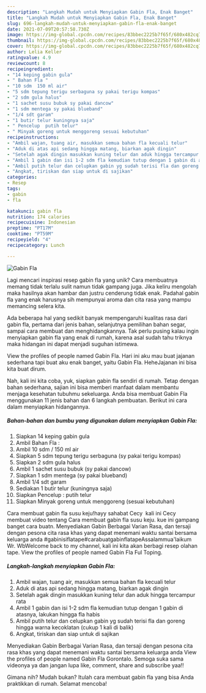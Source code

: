 ```yaml
---
description: "Langkah Mudah untuk Menyiapkan Gabin Fla, Enak Banget"
title: "Langkah Mudah untuk Menyiapkan Gabin Fla, Enak Banget"
slug: 696-langkah-mudah-untuk-menyiapkan-gabin-fla-enak-banget
date: 2021-07-09T20:57:58.730Z
image: https://img-global.cpcdn.com/recipes/83bbec2225b7f65f/680x482cq70/gabin-fla-foto-resep-utama.jpg
thumbnail: https://img-global.cpcdn.com/recipes/83bbec2225b7f65f/680x482cq70/gabin-fla-foto-resep-utama.jpg
cover: https://img-global.cpcdn.com/recipes/83bbec2225b7f65f/680x482cq70/gabin-fla-foto-resep-utama.jpg
author: Lelia Keller
ratingvalue: 4.9
reviewcount: 8
recipeingredient:
- "14 keping gabin gula"
- " Bahan Fla "
- "10 sdm  150 ml air"
- "5 sdm tepung terigu serbaguna sy pakai terigu kompas"
- "2 sdm gula halus"
- "1 sachet susu bubuk sy pakai dancow"
- "1 sdm mentega sy pakai blueband"
- "1/4 sdt garam"
- "1 butir telur kuningnya saja"
- " Pencelup  putih telur"
- " Minyak goreng untuk menggoreng sesuai kebutuhan"
recipeinstructions:
- "Ambil wajan, tuang air, masukkan semua bahan fla kecuali telur"
- "Aduk di atas api sedang hingga matang, biarkan agak dingin"
- "Setelah agak dingin masukkan kuning telur dan aduk hingga tercampur rata"
- "Ambil 1 gabin dan isi 1-2 sdm fla kemudian tutup dengan 1 gabin di atasnya, lakukan hingga fla habis"
- "Ambil putih telur dan celupkan gabin yg sudah terisi fla dan goreng hingga warna kecoklatan (cukup 1 kali di balik)"
- "Angkat, tiriskan dan siap untuk di sajikan"
categories:
- Resep
tags:
- gabin
- fla

katakunci: gabin fla 
nutrition: 174 calories
recipecuisine: Indonesian
preptime: "PT17M"
cooktime: "PT59M"
recipeyield: "4"
recipecategory: Lunch

---
```



![Gabin Fla](https://img-global.cpcdn.com/recipes/83bbec2225b7f65f/680x482cq70/gabin-fla-foto-resep-utama.jpg)

Lagi mencari inspirasi resep gabin fla yang unik? Cara membuatnya memang tidak terlalu sulit namun tidak gampang juga. Jika keliru mengolah maka hasilnya akan hambar dan justru cenderung tidak enak. Padahal gabin fla yang enak harusnya sih mempunyai aroma dan cita rasa yang mampu memancing selera kita.

Ada beberapa hal yang sedikit banyak mempengaruhi kualitas rasa dari gabin fla, pertama dari jenis bahan, selanjutnya pemilihan bahan segar, sampai cara membuat dan menghidangkannya. Tak perlu pusing kalau ingin menyiapkan gabin fla yang enak di rumah, karena asal sudah tahu triknya maka hidangan ini dapat menjadi suguhan istimewa.

View the profiles of people named Gabin Fla. Hari ini aku mau buat jajanan sederhana tapi buat aku enak banget, yaitu Gabin Fla. HeheJajanan ini bisa kita buat dirum.


Nah, kali ini kita coba, yuk, siapkan gabin fla sendiri di rumah. Tetap dengan bahan sederhana, sajian ini bisa memberi manfaat dalam membantu menjaga kesehatan tubuhmu sekeluarga. Anda bisa membuat Gabin Fla menggunakan 11 jenis bahan dan 6 langkah pembuatan. Berikut ini cara dalam menyiapkan hidangannya.

<!--inarticleads1-->

##### Bahan-bahan dan bumbu yang digunakan dalam menyiapkan Gabin Fla:

1. Siapkan 14 keping gabin gula
1. Ambil  Bahan Fla :
1. Ambil 10 sdm / 150 ml air
1. Siapkan 5 sdm tepung terigu serbaguna (sy pakai terigu kompas)
1. Siapkan 2 sdm gula halus
1. Ambil 1 sachet susu bubuk (sy pakai dancow)
1. Siapkan 1 sdm mentega (sy pakai blueband)
1. Ambil 1/4 sdt garam
1. Sediakan 1 butir telur (kuningnya saja)
1. Siapkan  Pencelup : putih telur
1. Siapkan  Minyak goreng untuk menggoreng (sesuai kebutuhan)


Cara membuat gabin fla susu keju!hayy sahabat Cecy ️ kali ini Cecy membuat video tentang Cara membuat gabin fla susu keju. kue ini gampang banget cara buatn. Menyediakan Gabin Berbagai Varian Rasa, dan tersaji dengan pesona cita rasa khas yang dapat menemani waktu santai bersama keluarga anda #gabinisiflatape#carabuatgabinflatapeAssalammua&#39;laikum Wr. WbWelcome back to my channel, kali ini kita akan berbagi resep olahan tape. View the profiles of people named Gabin Fla Ful Toping. 

<!--inarticleads2-->

##### Langkah-langkah menyiapkan Gabin Fla:

1. Ambil wajan, tuang air, masukkan semua bahan fla kecuali telur
1. Aduk di atas api sedang hingga matang, biarkan agak dingin
1. Setelah agak dingin masukkan kuning telur dan aduk hingga tercampur rata
1. Ambil 1 gabin dan isi 1-2 sdm fla kemudian tutup dengan 1 gabin di atasnya, lakukan hingga fla habis
1. Ambil putih telur dan celupkan gabin yg sudah terisi fla dan goreng hingga warna kecoklatan (cukup 1 kali di balik)
1. Angkat, tiriskan dan siap untuk di sajikan


Menyediakan Gabin Berbagai Varian Rasa, dan tersaji dengan pesona cita rasa khas yang dapat menemani waktu santai bersama keluarga anda View the profiles of people named Gabin Fla Gorontalo. Semoga suka sama videonya ya dan jangan lupa like, comment, share and subscribe yaa!! 

Gimana nih? Mudah bukan? Itulah cara membuat gabin fla yang bisa Anda praktikkan di rumah. Selamat mencoba!
